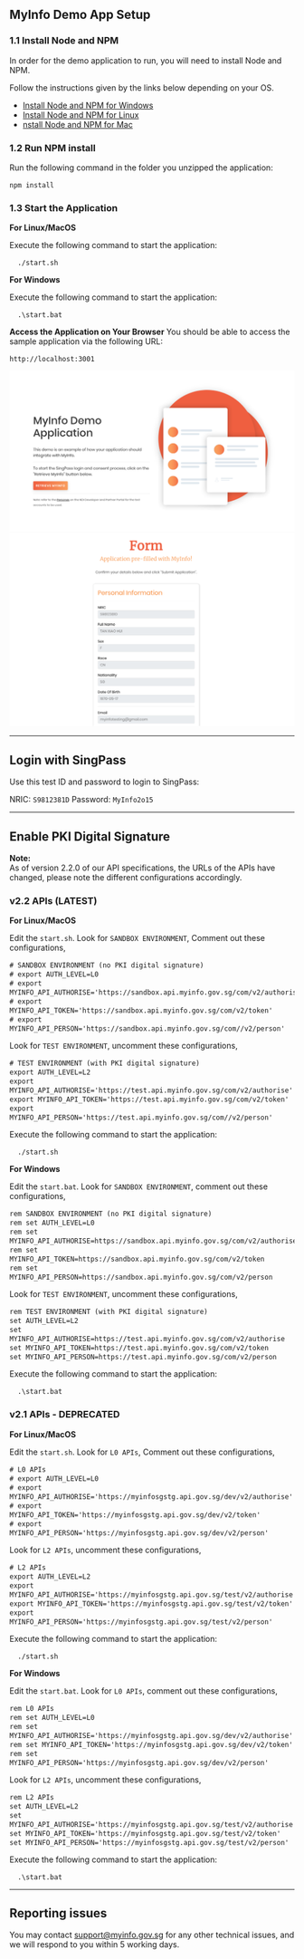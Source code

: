 ## MyInfo Demo App Setup

### 1.1 Install Node and NPM

In order for the demo application to run, you will need to install Node and NPM.

Follow the instructions given by the links below depending on your OS.

- [Install Node and NPM for Windows](http://blog.teamtreehouse.com/install-node-js-npm-windows)
- [Install Node and NPM for Linux](http://blog.teamtreehouse.com/install-node-js-npm-linux)
- [nstall Node and NPM for Mac](http://blog.teamtreehouse.com/install-node-js-npm-mac)


### 1.2 Run NPM install

Run the following command in the folder you unzipped the application:
```
npm install
```

### 1.3 Start the Application

**For Linux/MacOS**

Execute the following command to start the application:
```
  ./start.sh
```


**For Windows**

Execute the following command to start the application:
```
  .\start.bat
```


**Access the Application on Your Browser**
You should be able to access the sample application via the following URL:

```
http://localhost:3001
```

![Demo Screenshot](screenshot_main.png)
![Demo Screenshot](screenshot_form.png)

---
## Login with SingPass

Use this test ID and password to login to SingPass:

NRIC: ``S9812381D``
Password: ``MyInfo2o15``

---
## Enable PKI Digital Signature

**Note:** <br>
As of version 2.2.0 of our API specifications, the URLs of the APIs have changed,
please note the different configurations accordingly.


### v2.2 APIs (LATEST)

**For Linux/MacOS**

Edit the ``start.sh``. Look for ``SANDBOX ENVIRONMENT``, Comment out these configurations,
```
# SANDBOX ENVIRONMENT (no PKI digital signature)
# export AUTH_LEVEL=L0
# export MYINFO_API_AUTHORISE='https://sandbox.api.myinfo.gov.sg/com/v2/authorise'
# export MYINFO_API_TOKEN='https://sandbox.api.myinfo.gov.sg/com/v2/token'
# export MYINFO_API_PERSON='https://sandbox.api.myinfo.gov.sg/com//v2/person'
```

Look for ``TEST ENVIRONMENT``, uncomment these configurations,
```
# TEST ENVIRONMENT (with PKI digital signature)
export AUTH_LEVEL=L2
export MYINFO_API_AUTHORISE='https://test.api.myinfo.gov.sg/com/v2/authorise'
export MYINFO_API_TOKEN='https://test.api.myinfo.gov.sg/com/v2/token'
export MYINFO_API_PERSON='https://test.api.myinfo.gov.sg/com//v2/person'
```
Execute the following command to start the application:
```
  ./start.sh
```

**For Windows**

Edit the ``start.bat``. Look for ``SANDBOX ENVIRONMENT``, comment out these configurations,
```
rem SANDBOX ENVIRONMENT (no PKI digital signature)
rem set AUTH_LEVEL=L0
rem set MYINFO_API_AUTHORISE=https://sandbox.api.myinfo.gov.sg/com/v2/authorise
rem set MYINFO_API_TOKEN=https://sandbox.api.myinfo.gov.sg/com/v2/token
rem set MYINFO_API_PERSON=https://sandbox.api.myinfo.gov.sg/com/v2/person
```
Look for ``TEST ENVIRONMENT``, uncomment these configurations,
```
rem TEST ENVIRONMENT (with PKI digital signature)
set AUTH_LEVEL=L2
set MYINFO_API_AUTHORISE=https://test.api.myinfo.gov.sg/com/v2/authorise
set MYINFO_API_TOKEN=https://test.api.myinfo.gov.sg/com/v2/token
set MYINFO_API_PERSON=https://test.api.myinfo.gov.sg/com/v2/person
```
Execute the following command to start the application:
```
  .\start.bat
```

### v2.1 APIs - DEPRECATED

**For Linux/MacOS**

Edit the ``start.sh``. Look for ``L0 APIs``, Comment out these configurations,
```
# L0 APIs
# export AUTH_LEVEL=L0
# export MYINFO_API_AUTHORISE='https://myinfosgstg.api.gov.sg/dev/v2/authorise'
# export MYINFO_API_TOKEN='https://myinfosgstg.api.gov.sg/dev/v2/token'
# export MYINFO_API_PERSON='https://myinfosgstg.api.gov.sg/dev/v2/person'
```
Look for ``L2 APIs``, uncomment these configurations,
```
# L2 APIs
export AUTH_LEVEL=L2
export MYINFO_API_AUTHORISE='https://myinfosgstg.api.gov.sg/test/v2/authorise'
export MYINFO_API_TOKEN='https://myinfosgstg.api.gov.sg/test/v2/token'
export MYINFO_API_PERSON='https://myinfosgstg.api.gov.sg/test/v2/person'
```
Execute the following command to start the application:
```
  ./start.sh
```

**For Windows**

Edit the ``start.bat``. Look for ``L0 APIs``, comment out these configurations,
```
rem L0 APIs
rem set AUTH_LEVEL=L0
rem set MYINFO_API_AUTHORISE='https://myinfosgstg.api.gov.sg/dev/v2/authorise'
rem set MYINFO_API_TOKEN='https://myinfosgstg.api.gov.sg/dev/v2/token'
rem set MYINFO_API_PERSON='https://myinfosgstg.api.gov.sg/dev/v2/person'
```
Look for ``L2 APIs``, uncomment these configurations,
```
rem L2 APIs
set AUTH_LEVEL=L2
set MYINFO_API_AUTHORISE='https://myinfosgstg.api.gov.sg/test/v2/authorise'
set MYINFO_API_TOKEN='https://myinfosgstg.api.gov.sg/test/v2/token'
set MYINFO_API_PERSON='https://myinfosgstg.api.gov.sg/test/v2/person'
```
Execute the following command to start the application:
```
  .\start.bat
```

---

## Reporting issues

You may contact [support@myinfo.gov.sg](mailto:support@myinfo.gov.sg) for any other technical issues, and we will respond to you within 5 working days.
